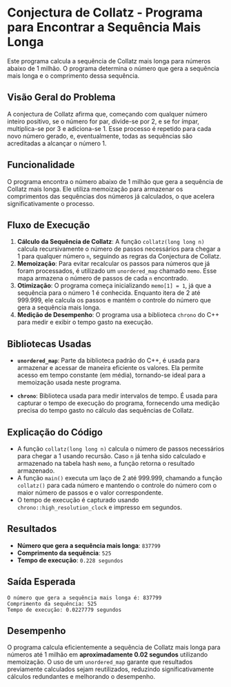 # Conjectura de Collatz - Programa para Encontrar a Sequência Mais Longa

Este programa calcula a sequência de Collatz mais longa para números abaixo de 1 milhão. O programa determina o número que gera a sequência mais longa e o comprimento dessa sequência.

## Visão Geral do Problema

A conjectura de Collatz afirma que, começando com qualquer número inteiro positivo, se o número for par, divide-se por 2, e se for ímpar, multiplica-se por 3 e adiciona-se 1. Esse processo é repetido para cada novo número gerado, e, eventualmente, todas as sequências são acreditadas a alcançar o número 1.

## Funcionalidade

O programa encontra o número abaixo de 1 milhão que gera a sequência de Collatz mais longa. Ele utiliza memoização para armazenar os comprimentos das sequências dos números já calculados, o que acelera significativamente o processo.

## Fluxo de Execução

1. **Cálculo da Sequência de Collatz**: A função `collatz(long long n)` calcula recursivamente o número de passos necessários para chegar a 1 para qualquer número `n`, seguindo as regras da Conjectura de Collatz.
2. **Memoização**: Para evitar recalcular os passos para números que já foram processados, é utilizado um `unordered_map` chamado `memo`. Esse mapa armazena o número de passos de cada `n` encontrado.
3. **Otimização**: O programa começa inicializando `memo[1] = 1`, já que a sequência para o número 1 é conhecida. Enquanto itera de 2 até 999.999, ele calcula os passos e mantém o controle do número que gera a sequência mais longa.
4. **Medição de Desempenho**: O programa usa a biblioteca `chrono` do C++ para medir e exibir o tempo gasto na execução.

## Bibliotecas Usadas

- **`unordered_map`**: Parte da biblioteca padrão do C++, é usada para armazenar e acessar de maneira eficiente os valores. Ela permite acesso em tempo constante (em média), tornando-se ideal para a memoização usada neste programa.
  
- **`chrono`**: Biblioteca usada para medir intervalos de tempo. É usada para capturar o tempo de execução do programa, fornecendo uma medição precisa do tempo gasto no cálculo das sequências de Collatz.

## Explicação do Código

- A função `collatz(long long n)` calcula o número de passos necessários para chegar a 1 usando recursão. Caso `n` já tenha sido calculado e armazenado na tabela hash `memo`, a função retorna o resultado armazenado.
- A função `main()` executa um laço de 2 até 999.999, chamando a função `collatz()` para cada número e mantendo o controle do número com o maior número de passos e o valor correspondente.
- O tempo de execução é capturado usando `chrono::high_resolution_clock` e impresso em segundos.

## Resultados

- **Número que gera a sequência mais longa**: `837799`
- **Comprimento da sequência**: `525`
- **Tempo de execução**: `0.228 segundos`

## Saída Esperada

```
O número que gera a sequência mais longa é: 837799
Comprimento da sequência: 525
Tempo de execução: 0.0227779 segundos
```

## Desempenho

O programa calcula eficientemente a sequência de Collatz mais longa para números até 1 milhão em **aproximadamente 0.02 segundos** utilizando memoização. O uso de um `unordered_map` garante que resultados previamente calculados sejam reutilizados, reduzindo significativamente cálculos redundantes e melhorando o desempenho.